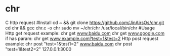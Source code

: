 # chr
C http request
#Install
cd ~ && git clone https://github.com/JinAirsOs/chr.git
cd chr && gcc chr.c -o chr
sudo mv ~/chr/chr /usr/local/bin/chr
#Usage
Http get request example:
chr get www.baidu.com
chr get www.google.com
if has param:
chr get www.example.com?test=1&test=2
Http post request example:
chr post "test=1&test1=2" www.baidu.com
chr post "test=1&test2=2" 127.0.0.1:3000

